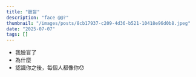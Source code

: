 ```yaml
---
title: "臉盲"
description: "face @@?"
thumbnail: "/images/posts/8cb17937-c209-4d36-b521-10418e96d0b8.jpeg"
date: "2025-07-07"
tags: []
---
```

- 我臉盲了
- 為什麼
- 認識你之後，每個人都像你😯
